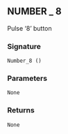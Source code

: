 ## NUMBER \_  8

Pulse ‘8’ button


### Signature

`Number_8 ()`


### Parameters

`None`


### Returns

`None`
